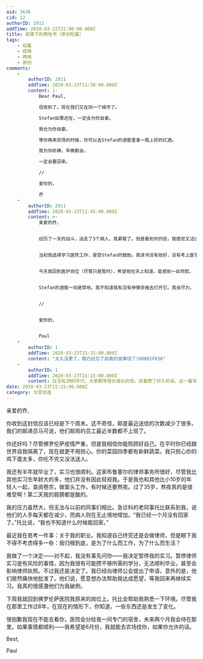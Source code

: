 ```yaml
---
aid: 3636
cid: 12
authorID: 2911
addTime: 2020-03-22T22:00:00.000Z
title: 疫情下的两地书（原创短篇）
tags:
    - 短篇
    - 疫情
    - 两地
    - 原创
comments:
    -
        authorID: 2911
        addTime: 2020-03-23T11:30:00.000Z
        content: |-
            Dear Paul,

            信收到了。现在我们又在同一个城市了。

            Stefan如果还在，一定会为你自豪。

            我也为你自豪。

            等你再来农场的时候，你可以去Stefan的酒窖里拿一瓶上好的红酒。

            我为你祈祷，早晚都会。

            一定会要回来。

            //

            爱你的，

            乔
    -
        authorID: 2911
        addTime: 2020-03-23T11:45:00.000Z
        content: >-
            亲爱的乔，


            经历了一天的战斗，送走了3个病人，我累极了。但是看到你的信，我感觉又活过来了。这封信没有邮票，你自己送过来的吗？你是怎么到这边来的？很危险，不要外出了。所以，我给你写E-mail代替回信。


            当初我选择学习医院工作，是受Stefan的鼓励。我读书没有他好，没有考上医学院。但是我尽力读了护理，做了ICU护理师。后来当我决定学习法律的时候，他一定很失望。


            今天我回到医护岗位（尽管只是暂时），希望他在天上知道，能感到一丝欣慰。


            Stefan的酒窖一向是禁地。我不知道我有没有挣够资格去打开它。我会尽力。


            //


            爱你的，


            Paul
    -
        authorID: 1
        addTime: 2020-03-23T15:15:00.000Z
        content: "太久没更了，都已经忘了前面的故事线了\U0001F636"
    -
        authorID: 1
        addTime: 2020-03-23T15:15:00.000Z
        content: 在没有IM的年代，大家都写很长很长的信，说着攒了好久的话，这一篇写得好喜欢，言语平实，但是字里行间都是真情
date: 2020-03-23T15:15:00.000Z
category: 分享创造
---
```


亲爱的乔,

你收到这封信应该已经是下个周末。这不奇怪，邮差最近送信的次数减少了很多。我们的邮递员马可说，他们邮局的员工最近半数都不上班了。

你还好吗？尽管佛罗伦萨疫情严重，但是我相信你能照顾好自己。在平时你已经跟世界自我隔离了，现在就更不用担心。你的菜园四季都有新鲜蔬菜。我只担心你的鸡下蛋太多，你吃不完又没法送人。

我还有半年就毕业了，实习也很顺利。这家布鲁塞尔的律师事务所很好，尽管我比其他实习生年龄大的多，他们并没有因此轻视我。于是我也和其他比小10岁的年轻人一起，查阅卷宗，做案头工作，有时候还要熬夜。过了35岁，熬夜真的是很难受啊！第二天我的肩膀都是酸的。

我的压力虽然大，但无法与以前的同事们相比。急诊科的老同事托比联系到我，说他们的人手每天都在减少，而病人则在无止境地增加。“我已经一个月没有回家了。”托比说，“我也不知道什么时候能回家。”

最近我在思考一件事：关于我的职业。我知道自己终究还是会做律师，但是眼下我不得不考虑得多一些：我归根到底，是为了什么而工作，为了什么而生活？

我做了一个决定——对不起，我没有事先问你——我决定暂停我的实习。暂停律师实习是有风险的事情，因为我很有可能攒不够所需的学分，无法顺利毕业，甚至会影响律师执照。不过我还是决定了。我已经向律师公会提出了申请，意外的是，他们居然痛快地批准了。他们说，愿意想办法帮助我达成愿望，等我回来再继续实习。我真的很感激他们为我破例。

下周我就回到佛罗伦萨医院我原来的岗位上。托比会帮助我熟悉一下环境。尽管我在那里工作过8年，在现在的情形下，你知道，一些东西还是发生了变化。

很抱歉我现在不能去看你，医院会分给我一间专门的宿舍，未来两个月我会待在那里。如果事情都顺利——我希望是6月份，我就能去农场找你，如果你允许的话。

Best,

Paul
